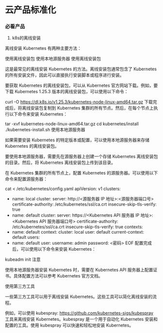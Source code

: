 # 云产品标准化

### 必看产品

1. k8s的离线安装

离线安装 Kubernetes 有两种主要方法：

使用离线安装包
使用本地源服务器
使用离线安装包

这是最常见的离线安装 Kubernetes 的方法。离线安装包通常包含了 Kubernetes 的所有安装文件，因此可以直接执行安装脚本或程序进行安装。

要获取 Kubernetes 的离线安装包，可以从 Kubernetes 官方网站下载。例如，要下载 Kubernetes 1.25.3 版本的离线安装包，可以使用以下命令：

curl -O https://dl.k8s.io/v1.25.3/kubernetes-node-linux-amd64.tar.gz
下载完成后，将离线安装包复制到 Kubernetes 集群的所有节点。然后，在每个节点上执行以下命令来安装 Kubernetes：

tar -xvf kubernetes-node-linux-amd64.tar.gz
cd kubernetes/install
./kubernetes-install.sh
使用本地源服务器

如果需要安装 Kubernetes 的特定版本或配置，可以使用本地源服务器来存储 Kubernetes 的离线安装包。

要使用本地源服务器，需要先在源服务器上创建一个存储 Kubernetes 离线安装包的目录。然后，将 Kubernetes 离线安装包上传到该目录。

在 Kubernetes 集群的所有节点上，配置 Kubernetes 的源服务器。可以使用以下命令来配置源服务器：

cat <<EOF > /etc/kubernetes/config.yaml
apiVersion: v1
clusters:
- name: local
  cluster:
    server: http://<源服务器 IP 地址>:<源服务器端口号>
    certificate-authority: /etc/kubernetes/ssl/ca.crt
    insecure-skip-tls-verify: true
- name: default
  cluster:
    server: https://<Kubernetes API 服务器 IP 地址>:<Kubernetes API 服务器端口号>
    certificate-authority: /etc/kubernetes/ssl/ca.crt
    insecure-skip-tls-verify: true
contexts:
- name: default
  context:
    cluster: local
    user: default
current-context: default
users:
- name: default
  user:
    username: admin
    password: <密码>
EOF
配置完成后，可以使用以下命令来安装 Kubernetes：

kubeadm init
注意

使用本地源服务器安装 Kubernetes 时，需要在 Kubernetes API 服务器上配置证书。具体配置方法可以参考 Kubernetes 官方文档。

使用第三方工具

一些第三方工具可以用于离线安装 Kubernetes。这些工具可以简化离线安装的流程。

例如，可以使用 kubespray: https://github.com/kubernetes-sigs/kubespray 工具来离线安装 Kubernetes。kubespray 是一个用于自动化 Kubernetes 安装和配置的工具。使用 kubespray 可以快速和轻松地安装 Kubernetes。